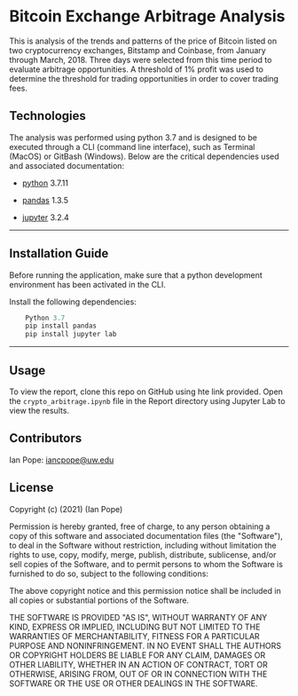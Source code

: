 # Bitcoin Exchange Arbitrage Analysis

This is analysis of the trends and patterns of the price of Bitcoin listed on two cryptocurrency exchanges, Bitstamp and Coinbase, from January through March, 2018. Three days were selected from this time period to evaluate arbitrage opportunities. A threshold of 1% profit was used to determine the threshold for trading opportunities in order to cover trading fees.

## Technologies

The analysis was performed using python 3.7 and is designed to be executed through a CLI (command line interface), such as Terminal (MacOS) or GitBash (Windows). Below are the critical dependencies used and associated documentation:

* [python](https://www.python.org/downloads/) 3.7.11 

* [pandas](https://pandas.pydata.org/docs/) 1.3.5

* [jupyter](https://jupyterlab.readthedocs.io/en/stable/) 3.2.4
___

## Installation Guide

Before running the application, make sure that a python development environment has been activated in the CLI. 

Install the following dependencies:

```python
    Python 3.7
    pip install pandas
    pip install jupyter lab
```

___

## Usage

To view the report, clone this repo on GitHub using hte link provided. Open the `crypto_arbitrage.ipynb` file in the Report directory using Jupyter Lab to view the results.


## Contributors

Ian Pope: iancpope@uw.edu

## License

Copyright (c) (2021) (Ian Pope)

Permission is hereby granted, free of charge, to any person obtaining a copy of this software and associated documentation files (the "Software"), to deal in the Software without restriction, including without limitation the rights to use, copy, modify, merge, publish, distribute, sublicense, and/or sell copies of the Software, and to permit persons to whom the Software is furnished to do so, subject to the following conditions:

The above copyright notice and this permission notice shall be included in all copies or substantial portions of the Software.

THE SOFTWARE IS PROVIDED "AS IS", WITHOUT WARRANTY OF ANY KIND, EXPRESS OR IMPLIED, INCLUDING BUT NOT LIMITED TO THE WARRANTIES OF MERCHANTABILITY, FITNESS FOR A PARTICULAR PURPOSE AND NONINFRINGEMENT. IN NO EVENT SHALL THE AUTHORS OR COPYRIGHT HOLDERS BE LIABLE FOR ANY CLAIM, DAMAGES OR OTHER LIABILITY, WHETHER IN AN ACTION OF CONTRACT, TORT OR OTHERWISE, ARISING FROM, OUT OF OR IN CONNECTION WITH THE SOFTWARE OR THE USE OR OTHER DEALINGS IN THE SOFTWARE.
